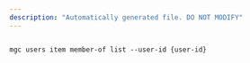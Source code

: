 ```yaml
---
description: "Automatically generated file. DO NOT MODIFY"
---
```


```cli

mgc users item member-of list --user-id {user-id}

```